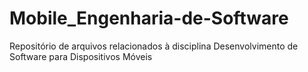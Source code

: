Mobile_Engenharia-de-Software
=============================

Repositório de arquivos relacionados à disciplina Desenvolvimento de Software para Dispositivos Móveis
